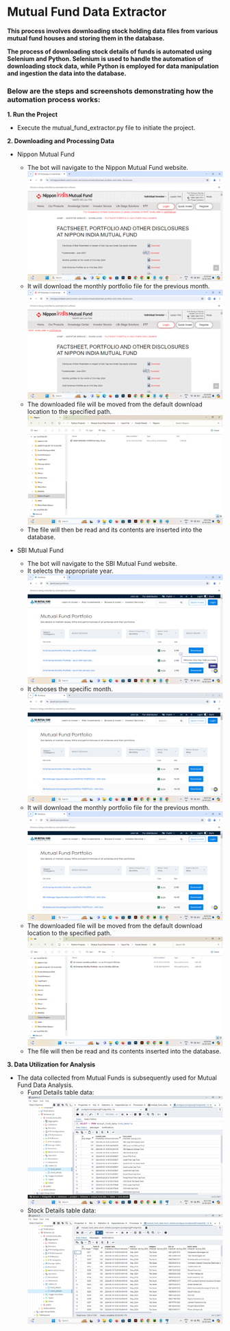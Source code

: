 # Mutual Fund Data Extractor
**This process involves downloading stock holding data files from various mutual fund houses and storing them in the database.**

**The process of downloading stock details of funds is automated using Selenium and Python.
Selenium is used to handle the automation of downloading stock data, while Python is employed for data manipulation and ingestion the data into the database.**

### Below are the steps and screenshots demonstrating how the automation process works:

**1. Run the Project**
- Execute the mutual_fund_extractor.py file to initiate the project.

**2. Downloading and Processing Data**

- Nippon Mutual Fund
    - The bot will navigate to the Nippon Mutual Fund website.
      ![](./Screenshots/nippon_fund.png)
    - It will download the monthly portfolio file for the previous month.
      ![](./Screenshots/nippon_fund_file_download.png)
    - The downloaded file will be moved from the default download location to the specified path.
      ![](./Screenshots/nippon_fund_file_location.png)
    - The file will then be read and its contents are inserted into the database.


- SBI Mutual Fund
    - The bot will navigate to the SBI Mutual Fund website.
    - It selects the appropriate year.
      ![](./Screenshots/sbi_fund_select_year.png)
    - It chooses the specific month.
      ![](./Screenshots/sbi_fund_select_month.png)
    - It will download the monthly portfolio file for the previous month.
      ![](./Screenshots/sbi_fund_file_download.png)
    - The downloaded file will be moved from the default download location to the specified path.
      ![](./Screenshots/sbi_fund_file_location.png)
    - The file will then be read and its contents inserted into the database.

**3. Data Utilization for Analysis**
- The data collected from Mutual Funds is subsequently used for Mutual Fund Data Analysis.
  - Fund Details table data:
    ![](./Screenshots/fund_details.png)
  - Stock Details table data:
    ![](./Screenshots/stock_details.png)


